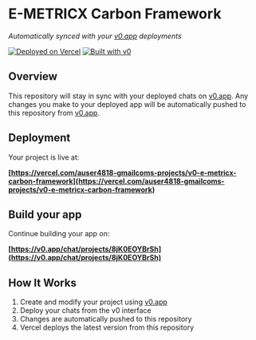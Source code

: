 # E-METRICX Carbon Framework

*Automatically synced with your [v0.app](https://v0.app) deployments*

[![Deployed on Vercel](https://img.shields.io/badge/Deployed%20on-Vercel-black?style=for-the-badge&logo=vercel)](https://vercel.com/auser4818-gmailcoms-projects/v0-e-metricx-carbon-framework)
[![Built with v0](https://img.shields.io/badge/Built%20with-v0.app-black?style=for-the-badge)](https://v0.app/chat/projects/8jK0EOYBrSh)

## Overview

This repository will stay in sync with your deployed chats on [v0.app](https://v0.app).
Any changes you make to your deployed app will be automatically pushed to this repository from [v0.app](https://v0.app).

## Deployment

Your project is live at:

**[https://vercel.com/auser4818-gmailcoms-projects/v0-e-metricx-carbon-framework](https://vercel.com/auser4818-gmailcoms-projects/v0-e-metricx-carbon-framework)**

## Build your app

Continue building your app on:

**[https://v0.app/chat/projects/8jK0EOYBrSh](https://v0.app/chat/projects/8jK0EOYBrSh)**

## How It Works

1. Create and modify your project using [v0.app](https://v0.app)
2. Deploy your chats from the v0 interface
3. Changes are automatically pushed to this repository
4. Vercel deploys the latest version from this repository